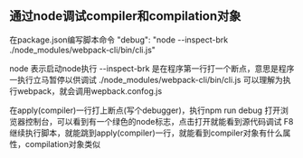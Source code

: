 ## 通过node调试compiler和compilation对象

在package.json编写脚本命令 "debug": "node --inspect-brk ./node_modules/webpack-cli/bin/cli.js"

node 表示启动node执行
--inspect-brk 是在程序第一行打一个断点，意思是程序一执行立马暂停以供调试
./node_modules/webpack-cli/bin/cli.js 可以理解为执行webpack，就会调用wepback.confog.js

在apply(compiler)一行打上断点(写个debugger)，执行npm run debug
打开浏览器控制台，可以看到有一个绿色的node标志，点击打开就能看到源代码调试
F8继续执行脚本，就能跳到apply(compiler)一行，就能看到compiler对象有什么属性，compilation对象类似